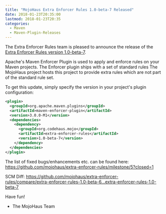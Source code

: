 ```yaml
---
title: "MojoHaus Extra Enforcer Rules 1.0-beta-7 Released"
date: 2018-01-23T20:35:00
lastmod: 2018-01-23T20:35
categories:
  - Maven
  - Maven-Plugin-Releases
---
```

The Extra Enforcer Rules team is pleased to announce the release of the 
[Extra Enforcer Rules version 1.0-beta-7](https://www.mojohaus.org/extra-enforcer-rules/).

Apache's Maven Enforcer Plugin is used to apply and enforce rules on your 
Maven projects. 
The Enforcer plugin ships with a set of standard rules 
The MojoHaus project hosts this project to provide extra rules which are not 
part of the standard rule set. 


To get this update, simply specify the version in your project's plugin 
configuration: 

```xml
<plugin> 
  <groupId>org.apache.maven.plugins</groupId> 
  <artifactId>maven-enforcer-plugin</artifactId> 
  <version>3.0.0-M1</version> 
  <dependencies> 
    <dependency> 
      <groupId>org.codehaus.mojo</groupId> 
      <artifactId>extra-enforcer-rules</artifactId> 
      <version>1.0-beta-7</version> 
    </dependency> 
  </dependencies> 
</plugin> 
```

The list of fixed bugs/enhancements etc. can be found here: 
https://github.com/mojohaus/extra-enforcer-rules/milestone/5?closed=1

SCM Diff: https://github.com/mojohaus/extra-enforcer-rules/compare/extra-enforcer-rules-1.0-beta-6...extra-enforcer-rules-1.0-beta-7

Have fun!
- The MojoHaus Team
